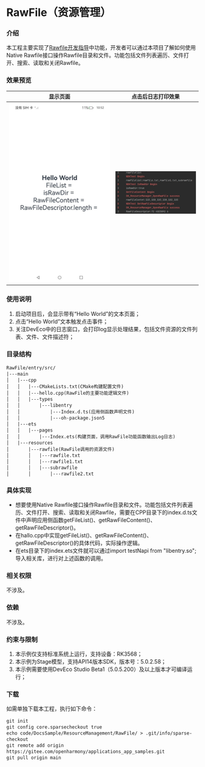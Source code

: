 # RawFile（资源管理）

### 介绍

本工程主要实现了[Rawfile开发指导](https://docs.openharmony.cn/pages/v5.0/zh-cn/application-dev/napi/rawfile-guidelines.md)中功能，开发者可以通过本项目了解如何使用Native Rawfile接口操作Rawfile目录和文件。功能包括文件列表遍历、文件打开、搜索、读取和关闭Rawfile。

### 效果预览

| 显示页面                                                     | 点击后日志打印效果                              |
| ------------------------------------------------------------ | ----------------------------------------------- |
| ![](screenshots/RawFile_Index1.png) | ![](screenshots/log.png) |

### 使用说明

1. 启动项目后，会显示带有“Hello World”的文本页面；
2. 点击“Hello World”文本触发点击事件；
3. 关注DevEco中的日志窗口，会打印log显示处理结果，包括文件资源的文件列表、文件、文件描述符；

### 目录结构

```
RawFile/entry/src/
|---main
│   |---cpp
│   │   |---CMakeLists.txt(CMake构建配置文件)
│   │   |---hello.cpp(RawFile的主要功能逻辑文件)
│   │   |---types
│   │       |---libentry
│   │           |---Index.d.ts(应用侧函数声明文件)
│   │           |---oh-package.json5
│   |---ets
│   │   |---pages
│   │       |---Index.ets(构建页面，调用RawFile功能函数输出Log日志)
│   |---resources
│       |---rawfile(RawFile调用的资源文件)
│       │   |---rawfile.txt
│       │   |---rawfile1.txt
│       │   |---subrawfile
│       │       |---rawfile2.txt
```

### 具体实现

- 想要使用Native Rawfile接口操作Rawfile目录和文件。功能包括文件列表遍历、文件打开、搜索、读取和关闭Rawfile，需要在CPP目录下的index.d.ts文件中声明应用侧函数getFileList()、getRawFileContent()、getRawFileDescriptor()。
- 在hallo.cpp中实现getFileList()、getRawFileContent()、getRawFileDescriptor()的具体代码，实际操作逻辑。
- 在ets目录下的index.ets文件就可以通过import testNapi from "libentry.so";导入相关库，进行对上述函数的调用。

### 相关权限

不涉及。

### 依赖

不涉及。

### 约束与限制

1. 本示例仅支持标准系统上运行，支持设备：RK3568；
2. 本示例为Stage模型，支持API14版本SDK，版本号：5.0.2.58；
3. 本示例需要使用DevEco Studio Beta1（5.0.5.200）及以上版本才可编译运行；

### 下载

如需单独下载本工程，执行如下命令：

```
git init
git config core.sparsecheckout true
echo code/DocsSample/ResourceManagement/RawFile/ > .git/info/sparse-checkout
git remote add origin https://gitee.com/openharmony/applications_app_samples.git
git pull origin main
```